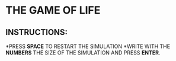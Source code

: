 # THE GAME OF LIFE

## **INSTRUCTIONS:**
*PRESS **SPACE** TO RESTART THE SIMULATION
*WRITE WITH THE **NUMBERS** THE SIZE OF THE SIMULATION AND PRESS **ENTER**.
